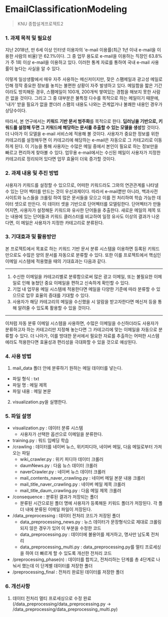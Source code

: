 # EmailClassificationModeling

> KNU 종합설계프로젝트2 

### 1. 과제 목적 및 필요성

 지난 2018년, 만 6세 이상 인터넷 이용자의 ‘e-mail 이용률(최근 1년 이내 e-mail을 이용한 사람의 비율)’은 62.1%이다. 그 중 업무 용도로 e-mail을 이용하는 직장인 63.8%가 주 1회 이상 e-mail을 이용하고 있다. 이러한 통계 자료를 통하여 국내 e-mail 사용률이 높다는 사실을 알 수 있다. 

 이렇게 일상생활에서 매우 자주 사용하는 메신저이지만, 잦은 스팸메일과 광고성 메일로 인해 정작 중요한 정보를 놓치는 불편한 상황이 자주 발생하고 있다. 메일함을 짧은 기간이라도 방치해둔 경우, 스팸메일이 100개, 200개씩 쌓여있는 경험을 해보지 못한 사람은 없을 것이다. 그리고 그 중 대부분은 불특정 다수를 목적으로 하는 메일이기 때문에, '내가' 받을 필요가 없을 뿐더러 스팸의 내용도 나와는 관계없거나 불쾌한 내용인 경우가 상당수이다.

 따라서, 본 연구에서는 **키워드 기반 문서 범주화**를 목적으로 한다. **딥러닝을 기반으로, 키워드를 설정해 두면 그 키워드에 해당하는 문서를 추출할 수 있는 모델을 생성**할 것이다. 더 나아가 이 모델을 e-mail 서비스에 적용해 볼 것이다. 사용자가 중요한 정보를 위한 카테고리를 설정해두면 이 카테고리에 해당하는 e-mail은 자동으로 그 카테고리로 이동하게 된다. 이 기능을 통해 사용자는 수많은 메일 중에서 본인이 필요로 하는 정보만을 빠르고 편리하게 찾아볼 수 있다. 업무용 e-mail에서는 수신된 메일이 사용자가 지정한 카테고리로 정리되어 있다면 업무 효율이 더욱 증가할 것이다.



### 2. 과제 내용 및 추진 방법


사용자가 키워드를 설정할 수 있으므로, 어떠한 키워드라도 그와의 연관관계를 나타낼 수 있는 단어 벡터를 만드는 것이 우선과제이다. 따라서 e-mail뿐만 아니라, 백과사전 사이트와 뉴스들을 크롤링 하여 많은 문서들을 모으고 이를 전 처리하여 학습 가능한 데이터 셋으로 만든다. 이 데이터 셋을 기반으로 단어벡터를 모델링한다. 단어벡터가 만들어지면, 사용자가 설정해둔 키워드와 유사한 단어들을 추출한다. 새로운 메일의 제목 또는 내용에 있는 단어들과 키워드 클러스터를 비교하여 일정 유사도 이상의 결과가 나온다면, 이 메일은 사용자가 지정한 카테고리로 분류된다.


### 3. 기대효과 및 활용방안

  본 프로젝트에서 목표로 하는 키워드 기반 문서 분류 시스템을 이용하면 등록된 키워드 만으로도 수많은 양의 문서를 자동으로 분류할 수 있다. 또한 이를 프로젝트에서 핵심인 이메일 시스템에 적용했을 때의 기대효과는 다음과 같다.

--------

1. 수신한 이메일을 카테고리별로 분류함으로써 많은 광고 이메일, 또는 불필요한 이메일로 인해 놓쳤던 중요 이메일을 편하고 신속하게 확인할 수 있다.
2. 기업 내 업무용 메일 시스템에 적용한다면 메일을 다양한 기준에 따라 분류할 수 있으므로 업무 효율의 증대를 기대할 수 있다.
3. 사용자가 해당 카테고리의 메일을 수신했을 시 알람을 받고자한다면 메신저 등을 통해 알려줄 수 있도록 활용할 수 있을 것이다.

------------

 이처럼 자동 분류 이메일 시스템을 사용하면, 수많은 이메일을 수신하더라도 사용자가 분류하고자 하는 카테고리만 지정해 놓는다면 그 카테고리에 맞는 이메일을 자동으로 분류할 수 있다. 
 더 나아가, 이를 방대한 문서에서 필요한 자료를 추출하는 어떠한 시스템에라도 적용한다면 효율성과 편리성을 극대화할 수 있을 것으로 예상된다.


 ### 4. 사용 방법
 
1. mail_data 폴더 안에 분류하기 원하는 메일 데이터를 넣는다.
  + 파일 형식 : txt
  + 파일 명 : 메일 제목
  + 파일 내용 : 메일 본문
2. visualization.py을 실행한다.

 
### 5. 파일 설명
+ visualization.py : 데이터 분류 시스템
  + 사용자가 선택한 옵션으로 이메일을 분류한다.
+ training.py : 워드 임베딩 학습
+ /crawling : 데이터를 네이버 뉴스, 위키피디아, 네이버 메일, 다음 메일로부터 가져오는 파일
  + wiki_crawler.py : 위키 피디아 데이터 크롤러
  + daumNews.py : 다음 뉴스 데이터 크롤러
  + naverCrawler.py : 네이버 뉴스 데이터 크롤러
  + mail_contents_naver_crawling.py : 네이버 메일 본문 내용 크롤러
  + mail_title_naver_crawling.py : 네이버 메일 제목 크롤러
  + mail_title_daum_crawling.py : 다음 메일 제목 크롤러
+ /consequence : 분류된 결과가 저장되는 폴더
  + 분류된 시간으로된 폴더 명에 사용자가 등록해둔 키워드 폴더가 저장된다. 각 폴더 내에 분류된 이메일 파일이 저장된다.
+ /data_preprocessing : 데이터 전처리 코드가 저장된 폴더
  + data_preprocessing_news.py : 뉴스 데이터가 문장형식으로 제대로 크롤링 되지 않은 경우가 있어 이 부분을 수정한 코드
  + data_preprocessing.py : 데이터에 불용어를 제거하고, 명사만 남도록 전처리
  + data_preprocessing_multi.py : data_preprocessing.py를 멀티 프로세싱을 하여 더 빠르게 할 수 있도록 개선한 전처리 코드
+ /preprocessing_phase(n) : 데이터를 합치고, 전처리하는 단계를 총 4단계로 나눠서 했는데 이 단계별 데이터를 저장한 폴더
+ /preprocessing_final : 전처리 완료된 데이터를 저장한 폴더


 ### 6. 개선사항

 1. 데이터 전처리 멀티 프로세싱으로 수정 완료(/data_preprocessing/data_preprocessing.py -> /data_preprocessing/data_preprocessing_multi.py)

 